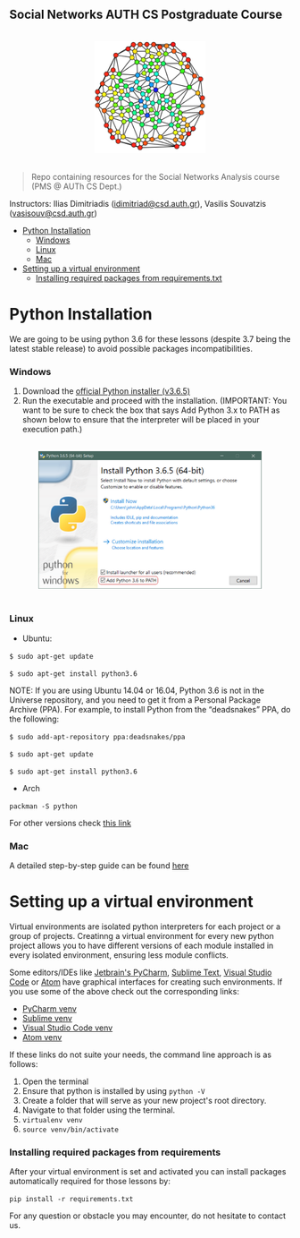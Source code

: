 ## Social Networks AUTH CS Postgraduate Course

<p align="center">
  <br>
  <img width="200" src="./social_networks.png">
  <br>
  <br>
</p>




> Repo containing resources for the Social Networks Analysis course (PMS @ AUTh CS Dept.)

Instructors: Ilias Dimitriadis (idimitriad@csd.auth.gr), Vasilis Souvatzis (vasisouv@csd.auth.gr)

- [Python Installation](#python-installation)
    - [Windows](#windows)
    - [Linux](#linux)
    - [Mac](#mac)
- [Setting up a virtual environment](#setting-up-a-virtual-environment)
    - [Installing required packages from requirements.txt](#installing-required-packages-from-requirements)
    

# Python Installation

We are going to be using python 3.6 for these lessons (despite 3.7 being the latest stable release) to avoid possible packages incompatibilities.

### Windows

1. Download the [official Python installer (v3.6.5)](https://www.python.org/ftp/python/3.6.5/python-3.6.5-amd64.exe)
2. Run the executable and proceed with the installation. (IMPORTANT: You want to be sure to check the box that says Add Python 3.x to PATH as shown below to ensure that the interpreter will be placed in your execution path.)

<p align="center">
  <br>
  <img width="400" src="./win_python_install.png">
  <br>
  <br>
</p>

### Linux

- Ubuntu:

`$ sudo apt-get update`

`$ sudo apt-get install python3.6`

NOTE: If you are using Ubuntu 14.04 or 16.04, Python 3.6 is not in the Universe repository, and you need to get it from a Personal Package Archive (PPA). For example, to install Python from the “deadsnakes” PPA, do the following:

`$ sudo add-apt-repository ppa:deadsnakes/ppa`

`$ sudo apt-get update`

`$ sudo apt-get install python3.6`

- Arch

` packman -S python `

For other versions check [this link](https://realpython.com/installing-python/)


### Mac

A detailed step-by-step guide can be found [here](https://realpython.com/installing-python/#macos-mac-os-x)

# Setting up a virtual environment 

Virtual environments are isolated python interpreters for each project or a group of projects. Creatinng  a virtual environment for every new python project allows you to have different versions of each module installed in every isolated environment, ensuring less module conflicts.

Some editors/IDEs like [Jetbrain's PyCharm](https://www.jetbrains.com/pycharm/download/), [Sublime Text](https://www.sublimetext.com/3), [Visual Studio Code](https://code.visualstudio.com/Download) or [Atom](https://atom.io/) have graphical interfaces for creating such environments. If you use some of the above check out the corresponding links:

- [PyCharm venv](https://www.jetbrains.com/help/pycharm/creating-virtual-environment.html)
- [Sublime venv](https://packagecontrol.io/packages/Virtualenv)
- [Visual Studio Code venv](https://code.visualstudio.com/docs/python/environments)
- [Atom venv](https://atom.io/packages/atom-python-virtualenv)

If these links do not suite your needs, the command line approach is as follows:

1. Open the terminal
2. Ensure that python is installed by using `python -V`
3. Create a folder that will serve as your new project's root directory.
4. Navigate to that folder using the terminal.
5. `virtualenv venv`
6. `source venv/bin/activate`

### Installing required packages from requirements

After your virtual environment is set and activated you can install packages automatically required for those lessons by:

`pip install -r requirements.txt`

For any question or obstacle you may encounter, do not hesitate to contact us.
